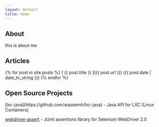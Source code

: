 ```yaml
---
layout: default
title: Home
---
```

<h2>About</h2>
<p> this is about me </p>

<h2>Articles</h2>
{% for post in site.posts %}
   [ {{ post.title }} ]({{ post.url }}) ({{ post.date | date_to_string }})
{% endfor %}

<h2>Open Source Projects</h2>
[lxc-java](https://github.com/waseemh/lxc-java) - Java API for LXC (Linux Containers)

[webdriver-assert](https://github.com/waseemh/webdriver-assert) - JUnit assertions library for Selenium WebDriver 2.0
